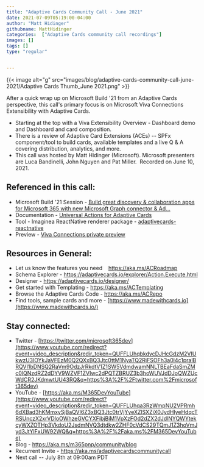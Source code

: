 ```yaml
---
title: "Adaptive Cards Community Call - June 2021"
date: 2021-07-09T05:19:00-04:00
author: "Matt Hidinger"
githubname: MattHidinger
categories:  ["Adaptive Cards community call recordings"]
images: []
tags: []
type: "regular"


---
```



{{< image alt="g" src="images/blog/adaptive-cards-community-call-june-2021/Adaptive Cards Thumb_June 2021.png" >}}


After a quick wrap up on Microsoft Build '21 from an Adaptive Cards
perspective, this call's primary focus is on Microsoft Viva
Connections Extensibility with Adaptive Cards. 
- Starting at the top
with a Viva Extensibility Overview - Dashboard demo and Dashboard and
card composition.
- There is a review of Adaptive Card Extensions (ACEs)
-- SPFx component/tool to build cards, available templates and a live Q
& A covering distribution, analytics, and more.
- This call was hosted by
Matt Hidinger (Microsoft). Microsoft presenters are Luca Bandinelli,
John Nguyen and Pat Miller.  Recorded on June 10, 2021.


## Referenced in this call:

-   Microsoft Build '21 Session - [Build great discovery &
    collaboration apps for Microsoft 365 with new Microsoft Graph
    connector &
    Ad\...](https://mybuild.microsoft.com/sessions/337ee14e-a234-4c63-95dd-117dbe05d1bc)
-   Documentation - [Universal Actions for Adaptive
    Cards](https://docs.microsoft.com/en-us/microsoftteams/platform/task-modules-and-cards/cards/universal-actions-for-adaptive-cards/overview?tabs=mobile)
-   Tool - Imaginea ReactNative renderer package -
    [adaptivecards-reactnative](https://www.npmjs.com/package/adaptivecards-reactnative) 
-   Preview - [Viva Connections private
    preview](https://aka.ms/viva/connections/preview/register)


## Resources in General: 

-   Let us know the features you need    <https://aka.ms/ACRoadmap>
-   Schema Explorer
    - <https://adaptivecards.io/explorer/Action.Execute.html>
-   Designer - <https://adaptivecards.io/designer/> 
-   Get started with Templating - <https://aka.ms/ACTemplating>
-   Browse the Adaptive Cards Code - <https://aka.ms/ACRepo>
-   Find tools, sample cards and more
    - [https://www.madewithcards.io](https://www.madewithcards.io/)


## Stay connected:

-   Twitter
    - [https://twitter.com/microsoft365dev](https://www.youtube.com/redirect?event=video_description&redir_token=QUFFLUhqbkdvcDJHcGdzM2VIUkwzU3lOYkJaVFEzM0Q2QXxBQ3Jtc0ttM1NyaTQ2RjFSOFh3a0l4c1pralBRQVI1bDNSQ2RaVm9OdzJrRkdtV1Z1SW5VdmdwamNNLTBEaFdaSmZMc0lQNzdRZ2dDYV9WZVF1ZVIwc2dPQTZBRUZ3b3hoWUVJdDJoQWZUcWdCR2JKdmwtUU43RQ&q=https%3A%2F%2Ftwitter.com%2Fmicrosoft365dev)​
-   YouTube
    - [https://aka.ms/M365DevYouTube](https://www.youtube.com/redirect?event=video_description&redir_token=QUFFLUhqa3RzWmpNU2VPRmh6dXBad3hKMmxySjBaQVl6Z3xBQ3Jtc0trVjYyeXZlSXZiX0JydHlyeHdqcTRSUnczX2xrVDloOWhzeGVCYXFibjBiM1VpXzFOd2dZX2dJdlNYQWYtekcyWXZOTHp3VkdoU2JsdmNVQ3dtdkw2ZHF0cVdCS29TQmJ1Z3hoVmJyd3JtYlFxUW92WQ&q=https%3A%2F%2Faka.ms%2FM365DevYouTube)​
-   Blog - <https://aka.ms/m365pnp/community/blog>
-   Recurrent Invite - <https://aka.ms/adaptivecardscommunitycall>
-   Next call -- July 8th at 09:00am PDT

